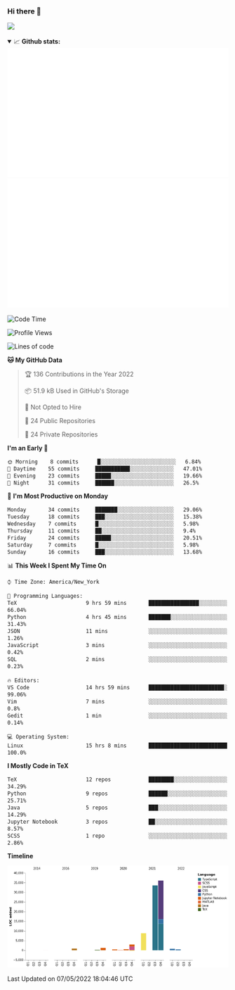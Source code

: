 ### Hi there 👋
 <!--<a href=""><img src="https://img.shields.io/badge/gmail-%23D14836.svg?&style=for-the-badge&logo=gmail&logoColor=white"/></a>-->
 <a href="https://twitter.com/shahanM"><img src="https://img.shields.io/badge/twitter-%231DA1F2.svg?&style=for-the-badge&logo=twitter&logoColor=white"/></a>
 <!--<a href=""><img src="https://img.shields.io/badge/linkedin-%230077B5.svg?&style=for-the-badge&logo=linkedin&logoColor=white"/></a>-->
<details open>
  <summary>📈 <b>Github stats:</b></summary>
  <img src="https://raw.githubusercontent.com/ShahanM/github-stats/master/generated/overview.svg"/>
  <img src="https://raw.githubusercontent.com/ShahanM/github-stats/master/generated/languages.svg"/>
</details>


<!--
**ShahanM/ShahanM** is a ✨ _special_ ✨ repository because its `README.md` (this file) appears on your GitHub profile.

Here are some ideas to get you started:

- 🔭 I’m currently working on ...
- 🌱 I’m currently learning ...
- 👯 I’m looking to collaborate on ...
- 🤔 I’m looking for help with ...
- 💬 Ask me about ...
- 📫 How to reach me: ...
- 😄 Pronouns: ...
- ⚡ Fun fact: ...
-->

<!--START_SECTION:waka-->
![Code Time](http://img.shields.io/badge/Code%20Time-383%20hrs%2038%20mins-blue)

![Profile Views](http://img.shields.io/badge/Profile%20Views-0-blue)

![Lines of code](https://img.shields.io/badge/From%20Hello%20World%20I%27ve%20Written-86%20Thousand%20lines%20of%20code-blue)

**🐱 My GitHub Data** 

> 🏆 136 Contributions in the Year 2022
 > 
> 📦 51.9 kB Used in GitHub's Storage 
 > 
> 🚫 Not Opted to Hire
 > 
> 📜 24 Public Repositories 
 > 
> 🔑 24 Private Repositories  
 > 
**I'm an Early 🐤** 

```text
🌞 Morning    8 commits      █░░░░░░░░░░░░░░░░░░░░░░░░   6.84% 
🌆 Daytime    55 commits     ███████████░░░░░░░░░░░░░░   47.01% 
🌃 Evening    23 commits     █████░░░░░░░░░░░░░░░░░░░░   19.66% 
🌙 Night      31 commits     ██████░░░░░░░░░░░░░░░░░░░   26.5%

```
📅 **I'm Most Productive on Monday** 

```text
Monday       34 commits     ███████░░░░░░░░░░░░░░░░░░   29.06% 
Tuesday      18 commits     ███░░░░░░░░░░░░░░░░░░░░░░   15.38% 
Wednesday    7 commits      █░░░░░░░░░░░░░░░░░░░░░░░░   5.98% 
Thursday     11 commits     ██░░░░░░░░░░░░░░░░░░░░░░░   9.4% 
Friday       24 commits     █████░░░░░░░░░░░░░░░░░░░░   20.51% 
Saturday     7 commits      █░░░░░░░░░░░░░░░░░░░░░░░░   5.98% 
Sunday       16 commits     ███░░░░░░░░░░░░░░░░░░░░░░   13.68%

```


📊 **This Week I Spent My Time On** 

```text
⌚︎ Time Zone: America/New_York

💬 Programming Languages: 
TeX                      9 hrs 59 mins       ████████████████░░░░░░░░░   66.04% 
Python                   4 hrs 45 mins       ███████░░░░░░░░░░░░░░░░░░   31.43% 
JSON                     11 mins             ░░░░░░░░░░░░░░░░░░░░░░░░░   1.26% 
JavaScript               3 mins              ░░░░░░░░░░░░░░░░░░░░░░░░░   0.42% 
SQL                      2 mins              ░░░░░░░░░░░░░░░░░░░░░░░░░   0.23%

🔥 Editors: 
VS Code                  14 hrs 59 mins      ████████████████████████░   99.06% 
Vim                      7 mins              ░░░░░░░░░░░░░░░░░░░░░░░░░   0.8% 
Gedit                    1 min               ░░░░░░░░░░░░░░░░░░░░░░░░░   0.14%

💻 Operating System: 
Linux                    15 hrs 8 mins       █████████████████████████   100.0%

```

**I Mostly Code in TeX** 

```text
TeX                      12 repos            ████████░░░░░░░░░░░░░░░░░   34.29% 
Python                   9 repos             ██████░░░░░░░░░░░░░░░░░░░   25.71% 
Java                     5 repos             ███░░░░░░░░░░░░░░░░░░░░░░   14.29% 
Jupyter Notebook         3 repos             ██░░░░░░░░░░░░░░░░░░░░░░░   8.57% 
SCSS                     1 repo              ░░░░░░░░░░░░░░░░░░░░░░░░░   2.86%

```


**Timeline**

![Chart not found](https://raw.githubusercontent.com/ShahanM/ShahanM/main/charts/bar_graph.png) 


 Last Updated on 07/05/2022 18:04:46 UTC
<!--END_SECTION:waka-->

